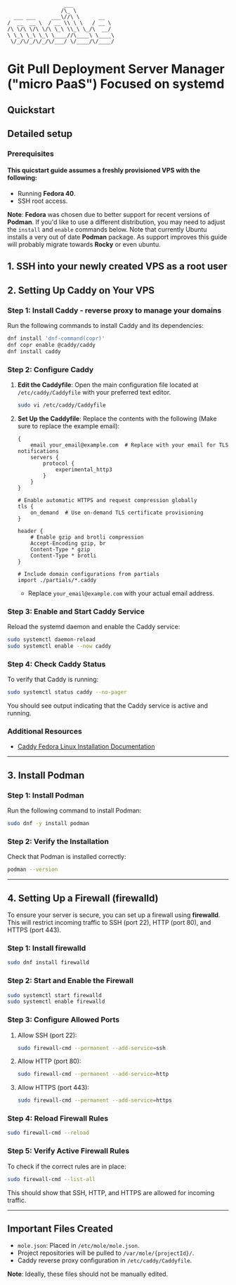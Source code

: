 ```
                  ___             
                 /\_ \            
  ___ ___     ___\//\ \      __   
/  __  __ \  / __ \\ \ \   / __ \ 
/\ \/\ \/\ \/\ \_\ \\_\ \_/\  __/ 
\ \_\ \_\ \_\ \____//\____\ \____\
 \/_/\/_/\/_/\/___/ \/____/\/____/
```

# Git Pull Deployment Server Manager ("micro PaaS") Focused on systemd

## Quickstart



## Detailed setup

### Prerequisites

#### This quicstart guide assumes a freshly provisioned VPS with the following:

- Running **Fedora 40**.
- SSH root access.

**Note**: **Fedora** was chosen due to better support for recent versions of **Podman**. If you'd like to use a different distribution, you may need to adjust the `install` and `enable` commands below. Note that currently Ubuntu installs a very out of date **Podman** package. As support improves this guide will probably migrate towards **Rocky** or even ubuntu.

## 1. SSH into your newly created VPS as a root user

## 2. Setting Up Caddy on Your VPS

### Step 1: Install Caddy - reverse proxy to manage your domains

Run the following commands to install Caddy and its dependencies:

```bash
dnf install 'dnf-command(copr)'
dnf copr enable @caddy/caddy
dnf install caddy
```

### Step 2: Configure Caddy

1. **Edit the Caddyfile**: Open the main configuration file located at `/etc/caddy/Caddyfile` with your preferred text editor.

   ```bash
   sudo vi /etc/caddy/Caddyfile
   ```

2. **Set Up the Caddyfile**: Replace the contents with the following (Make sure to replace the example email):

   ```caddyfile
   {
       email your_email@example.com  # Replace with your email for TLS notifications
       servers {
           protocol {
               experimental_http3
           }
       }
   }

   # Enable automatic HTTPS and request compression globally
   tls {
       on_demand  # Use on-demand TLS certificate provisioning
   }

   header {
       # Enable gzip and brotli compression
       Accept-Encoding gzip, br
       Content-Type * gzip
       Content-Type * brotli
   }

   # Include domain configurations from partials
   import ./partials/*.caddy
   ```

   - Replace `your_email@example.com` with your actual email address.

### Step 3: Enable and Start Caddy Service

Reload the systemd daemon and enable the Caddy service:

```bash
sudo systemctl daemon-reload
sudo systemctl enable --now caddy
```

### Step 4: Check Caddy Status

To verify that Caddy is running:

```bash
sudo systemctl status caddy --no-pager
```

You should see output indicating that the Caddy service is active and running.

### Additional Resources

- [Caddy Fedora Linux Installation Documentation](https://caddyserver.com/docs/install#fedora-redhat-centos)

---

## 3. Install Podman

### Step 1: Install Podman

Run the following command to install Podman:

```bash
sudo dnf -y install podman
```

### Step 2: Verify the Installation

Check that Podman is installed correctly:

```bash
podman --version
```

---

## 4. Setting Up a Firewall (firewalld)

To ensure your server is secure, you can set up a firewall using **firewalld**. This will restrict incoming traffic to SSH (port 22), HTTP (port 80), and HTTPS (port 443).

### Step 1: Install firewalld

```bash
sudo dnf install firewalld
```

### Step 2: Start and Enable the Firewall

```bash
sudo systemctl start firewalld
sudo systemctl enable firewalld
```

### Step 3: Configure Allowed Ports

1. Allow SSH (port 22):

   ```bash
   sudo firewall-cmd --permanent --add-service=ssh
   ```

2. Allow HTTP (port 80):

   ```bash
   sudo firewall-cmd --permanent --add-service=http
   ```

3. Allow HTTPS (port 443):

   ```bash
   sudo firewall-cmd --permanent --add-service=https
   ```

### Step 4: Reload Firewall Rules

```bash
sudo firewall-cmd --reload
```

### Step 5: Verify Active Firewall Rules

To check if the correct rules are in place:

```bash
sudo firewall-cmd --list-all
```

This should show that SSH, HTTP, and HTTPS are allowed for incoming traffic.

--- 

## Important Files Created

- `mole.json`: Placed in `/etc/mole/mole.json`.
- Project repositories will be pulled to `/var/mole/{projectId}/`.
- Caddy reverse proxy configuration in `/etc/caddy/Caddyfile`.

**Note**: Ideally, these files should not be manually edited.
